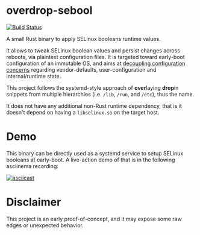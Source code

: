 # overdrop-sebool

[![Build Status](https://travis-ci.org/overdrop/overdrop-sebool.svg?branch=master)](https://travis-ci.org/overdrop/overdrop-sebool)

A small Rust binary to apply SELinux booleans runtime values.

It allows to tweak SELinux boolean values and persist changes across
reboots, via plaintext configuration files. It is targeted toward
early-boot configuration of an immutable OS, and aims at [decoupling
configuration concerns](https://github.com/projectatomic/rpm-ostree/issues/27)
regarding vendor-defaults, user-configuration and internal/runtime state.

This project follows the systemd-style approach of **over**laying
**drop**in snippets from multiple hierarchies (i.e. `/lib`, `/run`,
and `/etc`), thus the name.

It does not have any additional non-Rust runtime dependency, that is
it doesn't depend on having a `libselinux.so` on the target host.

# Demo

This binary can be directly used as a systemd service to setup
SELinux booleans at early-boot. A live-action demo of that is in
the following asciinema recording:

[![asciicast](https://asciinema.org/a/KNOHnpHlbULVQKnSrifcWqaJV.png)](https://asciinema.org/a/KNOHnpHlbULVQKnSrifcWqaJV)

# Disclaimer

This project is an early proof-of-concept, and it may expose some raw
edges or unexpected behavior.

